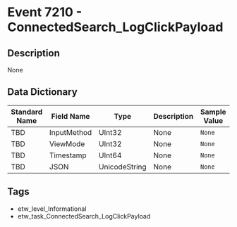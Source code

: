 # Event 7210 - ConnectedSearch_LogClickPayload

## Description
None

## Data Dictionary
|Standard Name|Field Name|Type|Description|Sample Value|
|---|---|---|---|---|
|TBD|InputMethod|UInt32|None|`None`|
|TBD|ViewMode|UInt32|None|`None`|
|TBD|Timestamp|UInt64|None|`None`|
|TBD|JSON|UnicodeString|None|`None`|

## Tags
* etw_level_Informational
* etw_task_ConnectedSearch_LogClickPayload